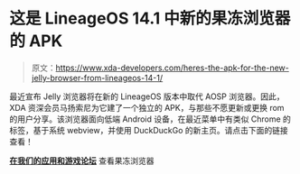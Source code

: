 # 这是 LineageOS 14.1 中新的果冻浏览器的 APK

> 原文：<https://www.xda-developers.com/heres-the-apk-for-the-new-jelly-browser-from-lineageos-14-1/>

最近宣布 Jelly 浏览器将在新的 LineageOS 版本中取代 AOSP 浏览器。因此，XDA 资深会员马扬索尼为它建了一个独立的 APK，与那些不愿更新或更换 rom 的用户分享。该浏览器面向低端 Android 设备，在最近菜单中有类似 Chrome 的标签，基于系统 webview，并使用 DuckDuckGo 的新主页。请点击下面的链接查看！

[**在我们的应用和游戏论坛**](https://forum.xda-developers.com/android/apps-games/apk-jelly-browser-t3600876) 查看果冻浏览器